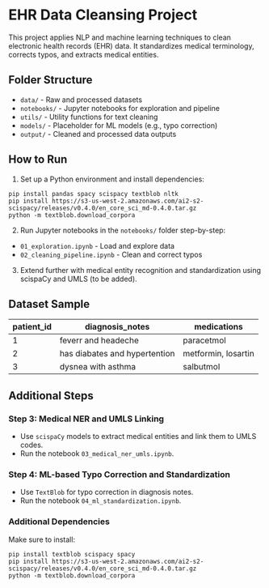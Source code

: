 # EHR Data Cleansing Project

This project applies NLP and machine learning techniques to clean electronic health records (EHR) data. It standardizes medical terminology, corrects typos, and extracts medical entities.

## Folder Structure

- `data/` - Raw and processed datasets
- `notebooks/` - Jupyter notebooks for exploration and pipeline
- `utils/` - Utility functions for text cleaning
- `models/` - Placeholder for ML models (e.g., typo correction)
- `output/` - Cleaned and processed data outputs

## How to Run

1. Set up a Python environment and install dependencies:
```
pip install pandas spacy scispacy textblob nltk
pip install https://s3-us-west-2.amazonaws.com/ai2-s2-scispacy/releases/v0.4.0/en_core_sci_md-0.4.0.tar.gz
python -m textblob.download_corpora
```

2. Run Jupyter notebooks in the `notebooks/` folder step-by-step:
- `01_exploration.ipynb` - Load and explore data
- `02_cleaning_pipeline.ipynb` - Clean and correct typos

3. Extend further with medical entity recognition and standardization using scispaCy and UMLS (to be added).

## Dataset Sample

| patient_id | diagnosis_notes               | medications           |
|------------|------------------------------|----------------------|
| 1          | feverr and headeche           | paracetmol           |
| 2          | has diabates and hypertention | metformin, losartin  |
| 3          | dysnea with asthma            | salbutmol            |



## Additional Steps

### Step 3: Medical NER and UMLS Linking

- Use `scispaCy` models to extract medical entities and link them to UMLS codes.
- Run the notebook `03_medical_ner_umls.ipynb`.

### Step 4: ML-based Typo Correction and Standardization

- Use `TextBlob` for typo correction in diagnosis notes.
- Run the notebook `04_ml_standardization.ipynb`.

### Additional Dependencies

Make sure to install:

```
pip install textblob scispacy spacy
pip install https://s3-us-west-2.amazonaws.com/ai2-s2-scispacy/releases/v0.4.0/en_core_sci_md-0.4.0.tar.gz
python -m textblob.download_corpora
```

